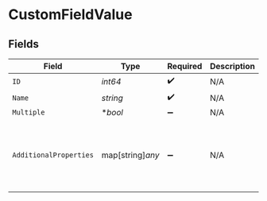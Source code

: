 # CustomFieldValue


## Fields

| Field                                            | Type                                             | Required                                         | Description                                      | Example                                          |
| ------------------------------------------------ | ------------------------------------------------ | ------------------------------------------------ | ------------------------------------------------ | ------------------------------------------------ |
| `ID`                                             | *int64*                                          | :heavy_check_mark:                               | N/A                                              |                                                  |
| `Name`                                           | *string*                                         | :heavy_check_mark:                               | N/A                                              |                                                  |
| `Multiple`                                       | **bool*                                          | :heavy_minus_sign:                               | N/A                                              |                                                  |
| `AdditionalProperties`                           | map[string]*any*                                 | :heavy_minus_sign:                               | N/A                                              | {<br/>"id": 0,<br/>"name": "string",<br/>"value": "string"<br/>} |